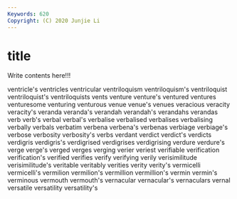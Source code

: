 ```yaml
---
Keywords: 620
Copyright: (C) 2020 Junjie Li
---
```


# title

Write contents here!!!
 
ventricle's 
ventricles 
ventricular 
ventriloquism 
ventriloquism's 
ventriloquist 
ventriloquist's 
ventriloquists 
vents
venture 
venture's 
ventured 
ventures 
venturesome 
venturing 
venturous 
venue 
venue's 
venues
veracious 
veracity 
veracity's 
veranda 
veranda's 
verandah 
verandah's 
verandahs 
verandas 
verb
verb's 
verbal 
verbal's 
verbalise 
verbalised 
verbalises 
verbalising 
verbally 
verbals 
verbatim
verbena 
verbena's 
verbenas 
verbiage 
verbiage's 
verbose 
verbosity 
verbosity's 
verbs 
verdant
verdict 
verdict's 
verdicts 
verdigris 
verdigris's 
verdigrised 
verdigrises 
verdigrising 
verdure 
verdure's
verge 
verge's 
verged 
verges 
verging 
verier 
veriest 
verifiable 
verification 
verification's
verified 
verifies 
verify 
verifying 
verily 
verisimilitude 
verisimilitude's 
veritable 
veritably 
verities
verity 
verity's 
vermicelli 
vermicelli's 
vermilion 
vermilion's 
vermillion 
vermillion's 
vermin 
vermin's
verminous 
vermouth 
vermouth's 
vernacular 
vernacular's 
vernaculars 
vernal 
versatile 
versatility 
versatility's
